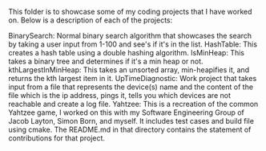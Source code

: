 This folder is to showcase some of my coding projects that I have worked on. Below is a description of each of the projects:

BinarySearch: Normal binary search algorithm that showcases the search by taking a user input from 1-100 and see's if it's in the list.
HashTable: This creates a hash table using a double hashing algorithm. 
IsMinHeap: This takes a binary tree and determines if it's a min heap or not.
kthLargestInMinHeap: This takes an unsorted array, min-heapifies it, and returns the kth largest item in it. 
UpTimeDiagnostic: Work project that takes input from a file that represents the device(s) name and the content of the file which is the ip address, pings it, tells you which devices are not reachable and create a log file. 
Yahtzee: This is a recreation of the common Yahtzee game, I worked on this with my Software Engineering Group of Jacob Layton, Simon Born, and myself. It includes test cases and build file using cmake. The README.md in that directory contains the statement of contributions for that project. 
